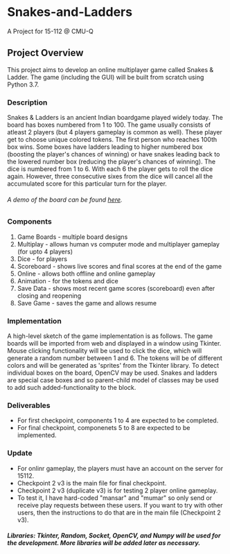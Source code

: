 # Snakes-and-Ladders
A Project for 15-112 @ CMU-Q

## Project Overview
This project aims to develop an online multiplayer game called Snakes & Ladder. The game (including the GUI) will be built from scratch using Python 3.7. 

### Description
Snakes & Ladders is an ancient Indian boardgame played widely today. The board has boxes numbered from 1 to 100. The game usually consists of atleast 2 players (but 4 players gameplay is common as well). These player get to choose unique colored tokens. The first person who reaches 100th box wins. Some boxes have ladders leading to higher numbered box (boosting the player's chances of winning) or have snakes leading back to the lowered number box (reducing the player's chances of winning). The dice is numbered from 1 to 6. With each 6 the player gets to roll the dice again. However, three consecutive sixes from the dice will cancel all the accumulated score for this particular turn for the player.
###### A demo of the board can be found [here](http://toytheater.com/wp-content/uploads/snakes_and_ladders.gif).

### Components
1. Game Boards - multiple board designs  
2. Multiplay - allows human vs computer mode and multiplayer gameplay (for upto 4 players)
3. Dice - for players
4. Scoreboard - shows live scores and final scores at the end of the game
5. Online - allows both offline and online gameplay 
6. Animation - for the tokens and dice
7. Save Data - shows  most recent game scores (scoreboard) even after closing and reopening
8. Save Game - saves the game and allows resume 

### Implementation 
A high-level sketch of the game implementation is as follows. The game boards will be imported from web and displayed in a window using Tkinter. Mouse clicking functionality will be used to click the dice, which will generate a random number between 1 and 6. The tokens will be of different colors and will be generated as 'sprites' from the Tkinter library. To detect individual boxes on the board, OpenCV may be used. Snakes and ladders are special case boxes and so parent-child model of classes may be used to add such added-functionality to the block.

### Deliverables 
- For first checkpoint, components 1 to 4 are expected to be completed.
- For final checkpoint, componenets 5 to 8 are expected to be implemented. 

### Update
- For onlinr gameplay, the players must have an account on the server for 15112.
- Checkpoint 2 v3 is the main file for final checkpoint.
- Checkpoint 2 v3 (duplicate v3) is for testing 2 player online gameplay.
- To test it, I have hard-coded "mansar" and "mumar" so only send or receive play requests between these users. If you want to try with   other users, then the instructions to do that are in the main file (Checkpoint 2 v3).

##### Libraries: Tkinter, Random, Socket, OpenCV, and Numpy will be used for the development. More libraries will be added later as necessary. 




